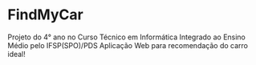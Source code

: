 # FindMyCar

Projeto do 4° ano no Curso Técnico em Informática Integrado ao Ensino Médio pelo IFSP(SPO)/PDS
Aplicação Web para recomendação do carro ideal!
